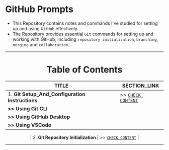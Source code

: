 # GitHub Prompts
- This Repository contains notes and commands I've studied for setting up and using `GitHub` effectively.
- The Repository provides essential `Git` commands for setting up and working with GitHub, including `repository initialization`, `branching`, `merging` and `collaboration`.

---

<div align="center">
 <h1>Table of Contents</h1>
</div>

<div align="center">
 
| TITLE                                                                                                          | SECTION_LINK                                                                                                                  |
|----------------------------------------------------------------------------------------------------------------|-------------------------------------------------------------------------------------------------------------------------------|
| 1.  **Git Setup_And_Configuration Instructions**                                                               | >> [` CHECK CONTENT `](https://github.com/Yashvant-Chhapwale-Course-Work/GitHub_Prompts/blob/main/Git_Setup.md)               |
|      **>> Using Git CLI**                                                                                      |                                                                                                                               |
|      **>> Using GitHub Desktop**                                                                               |                                                                                                                               |    
|      **>> Using VSCode**                                                                                       |                                                                                                                               |
                                                                                                         
| 2.  **Git Repository Initialization**                                                                          | >> [` CHECK CONTENT `](https://github.com/Yashvant-Chhapwale-Course-Work/GitHub_Prompts/blob/main/Git_Repo_Initialization.md) |
</div>

---
